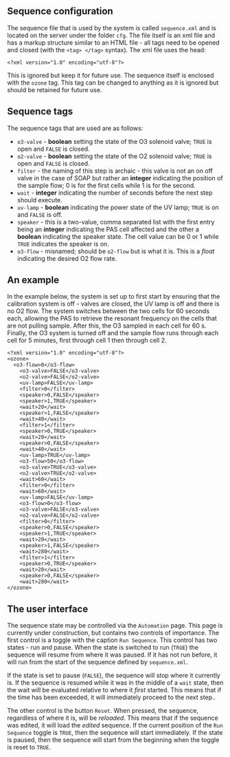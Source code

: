 ## Sequence configuration

The sequence file that is used by the system is called `sequence.xml` and is located on the server under the folder `cfg`.  The file itself is an xml file and has a markup structure similar to an HTML file - all tags need to be opened and closed (with the `<tag> </tag>` syntax).  The xml file uses the head:

```
<?xml version="1.0" encoding="utf-8"?>
```

This is ignored but keep it for future use.  The sequence itself is enclosed with the `ozone` tag.  This tag can be changed to anything as it is ignored but should be retained for future use.

## Sequence tags

The sequence tags that are used are as follows:

* `o3-valve` - **boolean** setting the state of the O3 solenoid valve; `TRUE` is open and `FALSE` is closed.
* `o2-valve` - **boolean** setting the state of the O2 solenoid valve; `TRUE` is open and `FALSE` is closed.
* `filter` - the naming of this step is archaic - this valve is not an on off valve in the case of SOAP but rather an **integer** indicating the position of the sample flow; 0 is for the first cells while 1 is for the second.
* `wait` - **integer** indicating the number of seconds before the next step should execute.
* `uv-lamp` - **boolean** indicating the power state of the UV lamp; `TRUE` is on and `FALSE` is off.
* `speaker` - this is a two-value, comma separated list with the first entry being an **integer** indicating the PAS cell affected and the other a **boolean** indicating the speaker state.  The cell value can be 0 or 1 while `TRUE` indicates the speaker is on.
* `o3-flow` - misnamed; should be `o2-flow` but is what it is.  This is a *float* indicating the desired O2 flow rate.

## An example

In the example below, the system is set up to first start by ensuring that the calibration system is off - valves are closed, the UV lamp is off and there is no O2 flow.  The system switches between the two cells for 60 seconds each, allowing the PAS to retrieve the resonant frequency on the cells that are not pulling sample.  After this, the O3 sampled in each cell for 60 s.  Finally, the O3 system is turned off and the sample flow runs through each cell for 5 minutes, first through cell 1 then through cell 2.

```
<?xml version="1.0" encoding="utf-8"?>
<ozone>
  <o3-flow>0</o3-flow>
	<o3-valve>FALSE</o3-valve>
	<o2-valve>FALSE</o2-valve>
	<uv-lamp>FALSE</uv-lamp>
	<filter>0</filter>
	<speaker>0,FALSE</speaker>
	<speaker>1,TRUE</speaker>
	<wait>20</wait>
	<speaker>1,FALSE</speaker>
	<wait>40</wait>
	<filter>1</filter>
	<speaker>0,TRUE</speaker>
	<wait>20</wait>
	<speaker>0,FALSE</speaker>
	<wait>40</wait>
	<uv-lamp>TRUE</uv-lamp>
	<o3-flow>50</o3-flow>
	<o3-valve>TRUE</o3-valve>
	<o2-valve>TRUE</o2-valve>
	<wait>60</wait>
	<filter>0</filter>
	<wait>60</wait>
	<uv-lamp>FALSE</uv-lamp>
	<o3-flow>0</o3-flow>
	<o3-valve>FALSE</o3-valve>
	<o2-valve>FALSE</o2-valve>
	<filter>0</filter>
	<speaker>0,FALSE</speaker>
	<speaker>1,TRUE</speaker>
	<wait>20</wait>
	<speaker>1,FALSE</speaker>
	<wait>280</wait>
	<filter>1</filter>
	<speaker>0,TRUE</speaker>
	<wait>20</wait>
	<speaker>0,FALSE</speaker>
	<wait>280</wait>
</ozone>
```

## The user interface

The sequence state may be controlled via the `Automation` page.  This page is currently under construction, but contains two controls of importance.  The first control is a toggle with the caption `Run Sequence`.  This control has two states - run and pause.  When the state is switched to run (`TRUE`) the sequence will resume from where it was paused.  If it has not run before, it will run from the start of the sequence defined by `sequence.xml`. 

If the state is set to pause (`FALSE`), the sequence will stop where it currently is.  If the sequence is resumed while it was in the middle of a `wait` state, then the wait will be evaluated relative to where it *first* started.  This means that if the time has been exceeded, it will immediately proceed to the next step..

The other control is the button `Reset`.  When pressed, the sequence, regardless of where it is, will be *reloaded*. This means that if the sequence was edited, it will load the *edited* sequence.  If the current position of the `Run Sequence` toggle is `TRUE`, then the sequence will start immediately.  If the state is paused, then the sequence will start from the beginning when the toggle is reset to `TRUE`.
